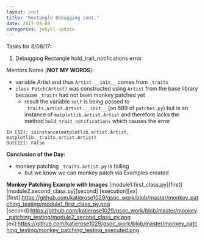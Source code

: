 ```yaml
---
layout: post
title: "Rectangle Debugging cont."
date: 2017-08-08
categories: jekyll update
---
```


Tasks for 8/08/17:
1. Debugging Rectangle hold_trait_notifications error

Mentors Notes (**NOT MY WORDS**):
* variable Artist and thus `Artist.__init__` comes from `_traits`
* `class Patch(Artist)` was constructed using `Artist` from the base library because `_traits` had not been monkey patched yet
    * result the variable `self` is being passed to `_traits.artist.Artist.__init__` (on 689 of `patches.py`) but is an instance of `matplotlib.artist.Artist` and therefore lacks the method `hold_trait_notifications` which causes the error


~~~
In [12]: isinstance(matplotlib.artist.Artist, matplotlib._traits.artist.Artist)
Out[12]: False
~~~

**Conclusion of the Day:**
* monkey patching `_traits.artist.py` is failing
    * but we know we can monkey patch via Examples created

**Monkey Patching Example with Images**
[module1.first_class.py][first]
[module2.second_class.py][second]
[execution][ex]
[first]:https://github.com/katierose1029/gsoc_work/blob/master/monkey_patching_testing/module1_first_class_py.png
[second]:https://github.com/katierose1029/gsoc_work/blob/master/monkey_patching_testing/module2_second_class_py.png
[ex]:https://github.com/katierose1029/gsoc_work/blob/master/monkey_patching_testing/monkey_patching_testing_executed.png
